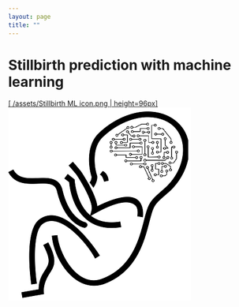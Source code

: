 ```yaml
---
layout: page
title: ""
---
```


# Stillbirth prediction with machine learning  
[[ /assets/Stillbirth ML icon.png \| height=96px]](/papers.md)
<a href="/papers.md"><img src="/assets/Stillbirth ML icon.png"></img></a>
